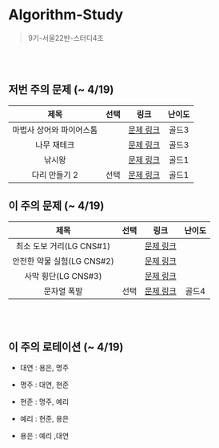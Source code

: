 # Algorithm-Study
> 9기-서울22반-스터디4조


<br></br>

## 저번 주의 문제 (~ 4/19)
| 제목 | 선택 | 링크 | 난이도 |
| :---: | :---: | :---: | :---: |
| 마법사 상어와 파이어스톰 |  | [문제 링크](https://www.acmicpc.net/problem/20058) | 골드3 |
| 나무 재테크  |  | [문제 링크](https://www.acmicpc.net/problem/16235) | 골드3 |
| 낚시왕 |  | [문제 링크](https://www.acmicpc.net/problem/17143) | 골드1 |
| 다리 만들기 2 | 선택 | [문제 링크](https://www.acmicpc.net/problem/17472) | 골드1 |


## 이 주의 문제 (~ 4/19)
| 제목 | 선택 | 링크 | 난이도 |
| :---: | :---: | :---: | :---: |
| 최소 도보 거리(LG CNS#1) |  | [문제 링크](https://pro.mincoding.co.kr/enterprise/contest/ssafy_9/275/problem/LG_CNS_01) |  |
| 안전한 약물 실험(LG CNS#2)  |  | [문제 링크](https://pro.mincoding.co.kr/enterprise/contest/ssafy_9/275/problem/LG_CNS_02) |  |
| 사막 횡단(LG CNS#3) |  | [문제 링크](https://pro.mincoding.co.kr/enterprise/contest/ssafy_9/275/problem/LG_CNS_03) |  |
| 문자열 폭발 | 선택 | [문제 링크](https://www.acmicpc.net/problem/9935) | 골드4 |

<br></br>

## 이 주의 로테이션 (~ 4/19)

- 대연 : 용은, 명주

- 명주 : 대연, 현준

- 현준 : 명주, 예리

- 예리 : 현준, 용은

- 용은 : 예리 ,대연

